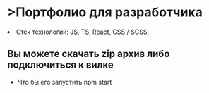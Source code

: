 <h1>>Портфолио для разработчика</h1

- Стек технологий: JS, TS, React, CSS / SCSS, 

<h2>Вы можете скачать zip архив либо подключиться к вилке</h2>

- Что бы его запустить npm start